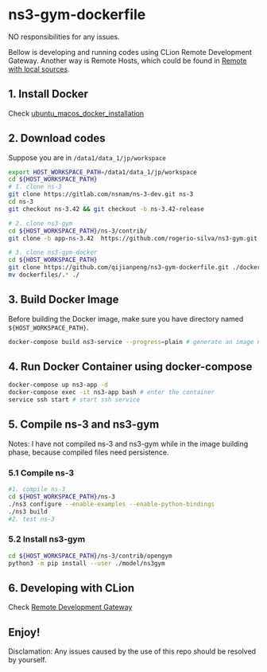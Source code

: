 # ns3-gym-dockerfile
NO responsibilities for any issues.

Bellow is developing and running codes using CLion Remote Development Gateway. 
Another way is Remote Hosts, which could be found in [Remote with local sources](ns3-gym-CLion-Remote.md).
## 1. Install Docker
Check [ubuntu_macos_docker_installation](ubuntu_macos_docker_installation.md)

## 2. Download codes
Suppose you are in `/data1/data_1/jp/workspace`

```bash
export HOST_WORKSPACE_PATH=/data1/data_1/jp/workspace
cd ${HOST_WORKSPACE_PATH}
# 1. clone ns-3
git clone https://gitlab.com/nsnam/ns-3-dev.git ns-3
cd ns-3
git checkout ns-3.42 && git checkout -b ns-3.42-release

# 2. clone ns3-gym
cd ${HOST_WORKSPACE_PATH}/ns-3/contrib/
git clone -b app-ns-3.42  https://github.com/rogerio-silva/ns3-gym.git ./opengym

# 3. clone ns3-gym-docker
cd ${HOST_WORKSPACE_PATH}
git clone https://github.com/qijianpeng/ns3-gym-dockerfile.git ./dockerfiles
mv dockerfiles/.* ./
```

## 3. Build Docker Image
Before building the Docker image, make sure you have directory named `${HOST_WORKSPACE_PATH}`.

```bash
docker-compose build ns3-service --progress=plain # generate an image named "ns3.43-gym:latest", using --progress to see what is exactly happening.
```

## 4. Run Docker Container using docker-compose
```bash
docker-compose up ns3-app -d
docker-compose exec -it ns3-app bash # enter the container
service ssh start # start ssh service
```

## 5. Compile ns-3 and ns3-gym
Notes: I have not compiled ns-3 and ns3-gym while in the image building phase, 
because compiled files need persistence.
### 5.1 Compile ns-3
```bash
#1. compile ns-3
cd ${HOST_WORKSPACE_PATH}/ns-3
./ns3 configure --enable-examples --enable-python-bindings
./ns3 build
#2. test ns-3
```

### 5.2 Install ns3-gym
```bash
cd ${HOST_WORKSPACE_PATH}/ns-3/contrib/opengym
python3 -m pip install --user ./model/ns3gym
```

## 6. Developing with CLion
Check [Remote Development Gateway](https://www.jetbrains.com/help/clion/2024.2/remote-development-a.html?remote.development.launch.gateway#gateway)

Enjoy!
---

Disclamation: Any issues caused by the use of this repo should be resolved by yourself.

